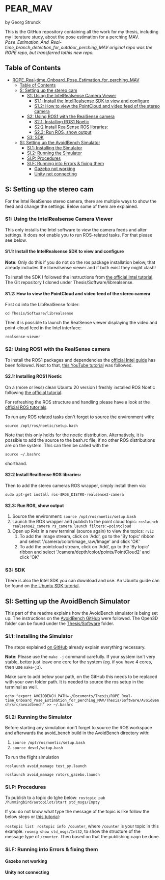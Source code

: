 # PEAR_MAV

by Georg Strunck

This is the GitHub repository containing all the work for my thesis, including my literature study, about the pose estimation for a perching MAV.  _Pose_Estimation_And_Real-time_branch_detection_for_outdoor_perching_MAV original repo was the ROPE repo, but transferred tothis new repo._

## Table of Contents

- [ROPE\_Real-time\_Onboard\_Pose\_Estimation\_for\_perching\_MAV](#rope_real-time_onboard_pose_estimation_for_perching_mav)
  - [Table of Contents](#table-of-contents)
  - [S: Setting up the stereo cam](#s-setting-up-the-stereo-cam)
    - [S1: Using the IntelRealsense Camera Viewer](#s1-using-the-intelrealsense-camera-viewer)
      - [S1.1: Install the IntelRealsense SDK to view and configure](#s11-install-the-intelrealsense-sdk-to-view-and-configure)
      - [S1.2: How to view the PointCloud and video feed of the stereo camera](#s12-how-to-view-the-pointcloud-and-video-feed-of-the-stereo-camera)
    - [S2: Using ROS1 with the RealSense camera](#s2-using-ros1-with-the-realsense-camera)
      - [S2.1: Installing ROS1 Noetic](#s21-installing-ros1-noetic)
      - [S2:2 Install RealSense ROS libraries:](#s22-install-realsense-ros-libraries)
      - [S2.3: Run ROS, show output](#s23-run-ros-show-output)
    - [S3: SDK](#s3-sdk)
  - [SI: Setting up the AvoidBench Simulator](#si-setting-up-the-avoidbench-simulator)
    - [SI.1: Installing the Simulator](#si1-installing-the-simulator)
    - [SI.2: Running the Simulator](#si2-running-the-simulator)
    - [SI.P: Procedures](#sip-procedures)
    - [SI.F: Running into Errors \& fixing them](#sif-running-into-errors--fixing-them)
      - [Gazebo not working](#gazebo-not-working)
      - [Unity not connecting](#unity-not-connecting)

## S: Setting up the stereo cam

For the Intel RealSense stereo camera, there are multiple ways to show the feed and change the settings. Below some of them are explained.

### S1: Using the IntelRealsense Camera Viewer

This only installs the Intel software to view the camera feeds and alter settings. It does not enable you to run ROS-related tasks. For that please see below.

#### S1.1: Install the IntelRealsense SDK to view and configure

**Note:** Only do this if you do not do the ros package installation below, that already includes the librealsense viewer and if both exist they might clash!

To install the SDK I followed the instructions from [the official Intel tutorial](https://dev.intelrealsense.com/docs/compiling-librealsense-for-linux-ubuntu-guide).
The Git repository I cloned under Thesis/Software/librealsense.

#### S1.2: How to view the PointCloud and video feed of the stereo camera

First cd into the LibRealSense folder:

```
cd Thesis/Software/librealsense
```

Then it is possible to launch the RealSense viewer displaying the video and point-cloud feed in the Intel interface:

```
realsense-viewer
```

### S2: Using ROS1 with the RealSense camera

To install the ROS1 packages and dependencies the [official Intel guide](https://github.com/IntelRealSense/realsense-ros/tree/ros1-legacy) has been followed.
Next to that, [this YouTube tutorial](https://www.youtube.com/watch?v=d7JaQvmrVFA) was followed.

#### S2.1: Installing ROS1 Noetic

On a (more or less) clean Ubuntu 20 version I freshly installed ROS Noetic following [the official tutorial](http://wiki.ros.org/noetic/Installation/Ubuntu).

For refreshing the ROS structure and handling please have a look at the [official ROS tutorials](http://wiki.ros.org/ROS/Tutorials#Core_ROS_Tutorials).

To run any ROS related tasks don't forget to source the environment with:

```
source /opt/ros/noetic/setup.bash
```

Note that this only holds for the noetic distribution.
Alternatively, it is possible to add the source to the bash.rc file, if no other ROS distributions are on the system. This can then be called with the

```
source ~/.bashrc
```

shorthand.

#### S2:2 Install RealSense ROS libraries:

Then to add the stereo cameras ROS wrapper, simply install them via:

```
sudo apt-get install ros-$ROS_DISTRO-realsense2-camera
```

#### S2.3: Run ROS, show output

1. Source the environment: ``source /opt/ros/noetic/setup.bash``
2. Launch the ROS wrapper and publish to the point cloud topic:
   ``roslaunch realsense2_camera rs_camera.launch filters:=pointcloud``
3. Open up Rviz in a new terminal (source again) to view the topics: ``rviz``
   1. To add the image stream, click on 'Add', go to the 'By topic' ribbon and select '/camera/color/image_raw/Image' and click 'OK'
   2. To add the pointcloud stream, click on 'Add', go to the 'By topic' ribbon and select '/camera/depth/color/points/PointCloud2' and click 'OK'

### S3: SDK

There is also the Intel SDK you can download and use. An Ubuntu guide can be found on [the Ubuntu SDK tutorial](https://ubuntu.com/tutorials/using-intel-realsense-sdk#2-getting-started).

## SI: Setting up the AvoidBench Simulator

This part of the readme explains how the AvoidBench simulator is being set up.
The instructions on the [AvoidBench GitHub](https://github.com/tudelft/AvoidBench) were followed.
The Open3D folder can be found under the  [Thesis/Software](./Thesis/Software/) folder.

### SI.1: Installing the Simulator

The steps explained [on GitHub](https://github.com/tudelft/AvoidBench) already explain everything necessary.

**Note:** Please use the ``make -j`` command carefully. If your system isn't very stable, better just leave one core for the system (eg. if you have 4 cores, then use ``make-j3``).

Make sure to add below your path, on the GitHub this needs to be replaced with your own folder path. It is needed to source the ros setup in the terminal as well.

``echo "export AVOIDBENCH_PATH=~/Documents/Thesis/ROPE_Real-time_Onboard_Pose_Estimation_for_perching_MAV/Thesis/Software/AvoidBench/src/avoidbench" >> ~/.bashrc``

### SI.2: Running the Simulator

Before starting any simulation don't forget to source the ROS workspace and afterwards the avoid_bench build in the AvoidBench directory with:

1. ``source /opt/ros/noetic/setup.bash``
2. ``source devel/setup.bash``

To run the flight simulation

``roslaunch avoid_manage test_py.launch``

``roslaunch avoid_manage rotors_gazebo.launch``

### SI.P: Procedures

To publish to a topic do tghe below:
``rostopic pub /hummingbird/autopilot/start std_msgs/Empty``

If you do not know what type the message of the topic is like follow the below steps or [this tutorial](https://roboticsbackend.com/ros-topic-command-line-tools-practical-example-rostopic-and-rosmsg/):

``rostopic list ``
``rostopic info /counter``, where ``/counter`` is your topic in this example.
``rosmsg show std_msgs/Int32``, to show the structure of the message type of ``/counter``.
Then based on that the publishing caqn be done.

### SI.F: Running into Errors & fixing them

#### Gazebo not working

#### Unity not connecting
